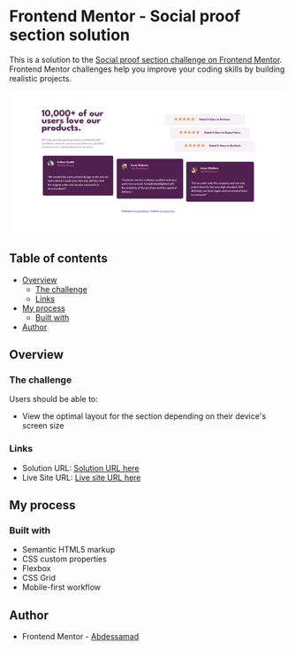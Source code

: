 # Frontend Mentor - Social proof section solution

This is a solution to the [Social proof section challenge on Frontend Mentor](https://www.frontendmentor.io/challenges/social-proof-section-6e0qTv_bA). Frontend Mentor challenges help you improve your coding skills by building realistic projects. 

![](./images/desktop.png)

## Table of contents

- [Overview](#overview)
  - [The challenge](#the-challenge)
  - [Links](#links)
- [My process](#my-process)
  - [Built with](#built-with)
- [Author](#author)



## Overview

### The challenge

Users should be able to:

- View the optimal layout for the section depending on their device's screen size

### Links

- Solution URL: [Solution URL here](https://github.com/cd-wb/social-proof)
- Live Site URL: [Live site URL here](https://cd-wb.github.io/social-proof/)

## My process

### Built with

- Semantic HTML5 markup
- CSS custom properties
- Flexbox
- CSS Grid
- Mobile-first workflow

## Author

- Frontend Mentor - [Abdessamad](https://www.frontendmentor.io/profile/kop-left)

